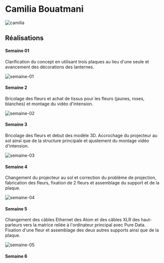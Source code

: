 # Camilia Bouatmani

![camilia](https://github.com/user-attachments/assets/fd1ae8c4-56f2-4c0f-90f9-c853a7c1b1c7)

## Réalisations

#### Semaine 01

Clarification du concept en utilisant trois plaques au lieu d'une seule et avancement des décorations des lanternes.

![semaine-01](https://github.com/user-attachments/assets/2cdebb75-9304-471b-bf94-3e992b640730)

#### Semaine 2

Bricolage des fleurs et achat de tissus pour les fleurs (jaunes, roses, blanches) et montage du vidéo d'intension.

![semaine-02](https://github.com/user-attachments/assets/dc5ce70e-aa91-4f8d-8115-8903647d61c0)

#### Semaine 3

Bricolage des fleurs et debut des modèle 3D. Accrochage du projecteur au sol ainsi que de la structure principale et ajustement du montage vidéo d'intension.

![semaine-03](https://github.com/user-attachments/assets/8c0aa51d-2c25-4308-8b64-2d8547acc6a2)

#### Semaine 4

Changement du projecteur au sol et correction du problème de projection, fabrication des fleurs, fixation de 2 fleurs et assemblage du support et de la plaque.

![semaine-04](https://github.com/user-attachments/assets/6e869397-8b74-4c06-bb40-99989d19cef3)

#### Semaine 5

Changement des câbles Ethernet des Atom et des câbles XLR des haut-parleurs vers la matrice reliée à l'ordinateur principal avec Pure Data. Fixation d'une fleur et assemblage des deux autres supports ainsi que de la plaque.

![ semaine-05 ](https://github.com/user-attachments/assets/68c490a2-0aa3-423b-8a46-9d91db2b32e8)

#### Semaine 6
